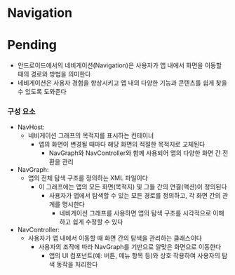 # Navigation

# **Pending**

- 안드로이드에서의 네비게이션(Navigation)은 사용자가 앱 내에서 화면을 이동할 때의 경로와 방법을 의미한다
- 네비게이션은 사용자 경험을 향상시키고 앱 내의 다양한 기능과 콘텐츠를 쉽게 찾을 수 있도록 도와준다

### 구성 요소

- NavHost:
    - 네비게이션 그래프의 목적지를 표시하는 컨테이너
        - 앱의 화면이 변경될 때마다 해당 화면의 적절한 목적지로 교체된다
            - NavGraph와 NavController와 함께 사용되어 앱의 다양한 화면 간 전환을 관리
- NavGraph:
    - 앱의 전체 탐색 구조를 정의하는 XML 파일이다
        - 이 그래프에는 앱의 모든 화면(목적지) 및 그들 간의 연결(액션)이 정의된다
            - 사용자가 앱에서 탐색할 수 있는 모든 경로를 정의하고, 각 화면 간의 관계를 명시한다
                - 네비게이션 그래프를 사용하면 앱의 탐색 구조를 시각적으로 이해하고 쉽게 수정할 수 있다
- NavController:
    - 사용자가 앱 내에서 이동할 때 화면 간의 탐색을 관리하는 클래스이다
        - 사용자의 조작에 따라 NavGraph를 기반으로 알맞은 화면으로 이동한다
            - 앱의 UI 컴포넌트(예: 버튼, 메뉴 항목 등)와 상호 작용하여 사용자의 탐색 동작을 처리한다